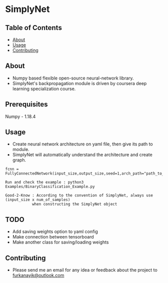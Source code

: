 # SimplyNet

## Table of Contents

- [About](#about)
- [Usage](#usage)
- [Contributing](../CONTRIBUTING.md)

## About <a name = "about"></a>

- Numpy based flexible open-source neural-network library. 
- SimplyNet's backpropagation module is driven by coursera deep learning specialization course.


## Prerequisites

Numpy - 1.18.4


## Usage <a name = "usage"></a>

- Create neural network architecture on yaml file, then give its path to module.
- SimplyNet will automatically understand the architecture and create graph.

```
fcnn = FullyConnectedNetwork(input_size,output_size,seed=1,arch_path="path_to_architecture_yaml")
```

```
Run and check the example : python3 Examples/BinaryClassification_Example.py
```

```
Good-2-Know : According to the convention of SimplyNet, always use (input_size x num_of_samples) 
            when constructing the SimplyNet object
```

## TODO
- Add saving weights option to yaml config
- Make connection between tensorboard
- Make another class for saving/loading weights

## Contributing
- Please send me an email for any idea or feedback about the project to furkanayik@outlook.com